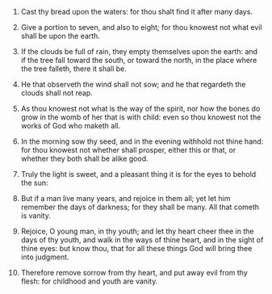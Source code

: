 1. Cast thy bread upon the waters: for thou shalt find it after many
days.

2. Give a portion to seven, and also to eight; for thou knowest not
what evil shall be upon the earth.

3. If the clouds be full of rain, they empty themselves upon the
earth: and if the tree fall toward the south, or toward the north, in
the place where the tree falleth, there it shall be.

4. He that observeth the wind shall not sow; and he that regardeth
the clouds shall not reap.

5. As thou knowest not what is the way of the spirit, nor how the
bones do grow in the womb of her that is with child: even so thou
knowest not the works of God who maketh all.

6. In the morning sow thy seed, and in the evening withhold not
thine hand: for thou knowest not whether shall prosper, either this or
that, or whether they both shall be alike good.

7. Truly the light is sweet, and a pleasant thing it is for the eyes
to behold the sun:

8. But if a man live many years, and rejoice in
them all; yet let him remember the days of darkness; for they shall be
many. All that cometh is vanity.

9. Rejoice, O young man, in thy youth; and let thy heart cheer thee
in the days of thy youth, and walk in the ways of thine heart, and in
the sight of thine eyes: but know thou, that for all these things God
will bring thee into judgment.

10. Therefore remove sorrow from thy heart, and put away evil from
thy flesh: for childhood and youth are vanity.